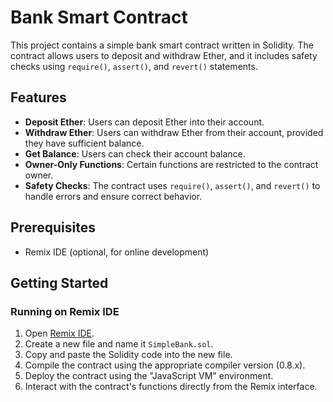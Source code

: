 # Bank Smart Contract

This project contains a simple bank smart contract written in Solidity. The contract allows users to deposit and withdraw Ether, and it includes safety checks using `require()`, `assert()`, and `revert()` statements.

## Features

- **Deposit Ether**: Users can deposit Ether into their account.
- **Withdraw Ether**: Users can withdraw Ether from their account, provided they have sufficient balance.
- **Get Balance**: Users can check their account balance.
- **Owner-Only Functions**: Certain functions are restricted to the contract owner.
- **Safety Checks**: The contract uses `require()`, `assert()`, and `revert()` to handle errors and ensure correct behavior.

## Prerequisites

- Remix IDE (optional, for online development)

## Getting Started

### Running on Remix IDE

1. Open [Remix IDE](https://remix.ethereum.org/).
2. Create a new file and name it `SimpleBank.sol`.
3. Copy and paste the Solidity code into the new file.
4. Compile the contract using the appropriate compiler version (0.8.x).
5. Deploy the contract using the "JavaScript VM" environment.
6. Interact with the contract's functions directly from the Remix interface.
